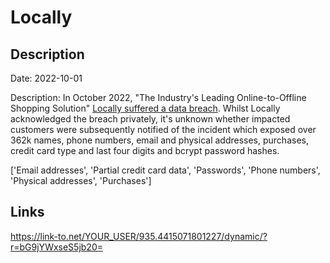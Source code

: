 # Locally

## Description

Date: 2022-10-01

Description:
In October 2022, &quot;The Industry's Leading Online-to-Offline Shopping Solution&quot; <a href="https://twitter.com/troyhunt/status/1677855117960441858" target="_blank" rel="noopener">Locally suffered a data breach</a>. Whilst Locally acknowledged the breach privately, it's unknown whether impacted customers were subsequently notified of the incident which exposed over 362k names, phone numbers, email and physical addresses, purchases, credit card type and last four digits and bcrypt password hashes.


['Email addresses', 'Partial credit card data', 'Passwords', 'Phone numbers', 'Physical addresses', 'Purchases']

## Links

https://link-to.net/YOUR_USER/935.4415071801227/dynamic/?r=bG9jYWxseS5jb20=